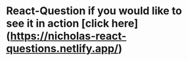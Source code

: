 # React-Question if you would like to see it in action [click here] (https://nicholas-react-questions.netlify.app/)

